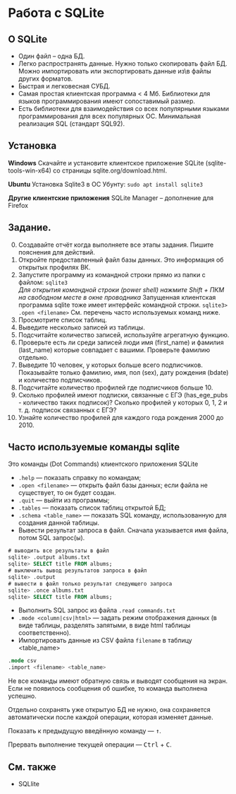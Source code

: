 # Работа с SQLite

## О SQLite
- Один файл – одна БД.
- Легко распространять данные. Нужно только скопировать файл БД. Можно импортировать или экспортировать данные из\в файлы других форматов.
- Быстрая и легковесная СУБД.
- Самая простая клиентская программа < 4 Мб. Библиотеки для языков программирования имеют сопоставимый размер.
- Есть библиотеки для взаимодействия со всех популярными языками программирования для всех популярных ОС.
Минимальная реализация SQL (стандарт SQL92).

## Установка
**Windows**
Скачайте и установите клиентское приложение SQLite (sqlite-tools-win-x64)
со страницы sqlite.org/download.html.

**Ubuntu**
Установка Sqlite3 в ОС Убунту: `sudo apt install sqlite3`

**Другие клиентские приложения**
SQLite Manager – дополнение для Firefox

## Задание.

0. Создавайте отчёт когда выполняете все этапы задания. Пишите пояснения для действий.
1. Откройте предоставленный файл базы данных. Это информация об открытых профилях ВК.
1. Запустите программу из командной строки прямо из папки с файлом:
`sqlite3`\
*Для открытия командной строки (power shell) нажмите Shift + ПКМ на свободном месте в окне проводника*
Запущенная клиентская программа sqlite тоже имеет интерфейс командной строки. 
`sqlite3> .open <filename>`
См. перечень часто используемых команд ниже.
2. Просмотрите список таблиц.
3. Выведите несколько записей из таблицы.
1. Подсчитайте количество записей, используйте агрегатную функцию.
4. Проверьте есть ли среди записей люди имя (first_name) и фамилия (last_name) которые совпадает с вашими. Проверьте фамилию отдельно.
5. Выведите 10 человек, у которых больше всего подписчиков. Показывайте только фамилию, имя, пол (sex), дату рождения (bdate) и количество подписчиков.
6. Подсчитайте количество профилей где подписчиков больше 10.
7. Сколько профилей имеют подписки, связанные с ЕГЭ (has_ege_pubs - количество таких подписок)? Сколько профилей у которых 0, 1, 2 и т. д. подписок связанных с ЕГЭ?
7. Узнайте количество профилей для каждого года рождения 2000 до 2010.


## Часто используемые команды sqlite

Это команды (Dot Commands) клиентского приложения SQLite
- `.help` — показать справку по командам;
- `.open <filename>` — открыть файл базы данных; если файла не существует, то он будет создан.
- `.quit` — выйти из программы;
- `.tables` — показать список таблиц открытой БД;
- `.schema <table_name>` — показать SQL команду, использованную для создания данной таблицы.
- Вывести результат запроса в файл. Сначала указывается имя файла, потом SQL запрос(ы).
```sql
# выводить все результаты в файл
sqlite> .output albums.txt
sqlite> SELECT title FROM albums;
# выключить вывод результатов запроса в файл
sqlite> .output
# вывести в файл только результат следующего запроса
sqlite> .once albums.txt
sqlite> SELECT title FROM albums;
```
- Выполнить SQL запрос из файла `.read commands.txt`
- `.mode <column|csv|html>` — задать режим отображения данных (в виде таблицы, разделять запятыми, в виде html таблицы соответственно). 
- Импортировать данные из CSV файла `filename` в таблицу <table_name>
```sql
.mode csv
.import <filename> <table_name>
```

Не все команды имеют обратную связь и выводят сообщения на экран. Если не появилось сообщения об ошибке, то команда выполнена успешно.

Отдельно сохранять уже открытую БД не нужно, она сохраняется автоматически после каждой операции, которая изменяет данные.

Показать к предыдущую введённую команду — <kbd>&uarr;</kbd>.

Прервать выполнение текущей операции — <kbd>Ctrl</kbd> + <kbd>C</kbd>.


## См. также
- SQLlite